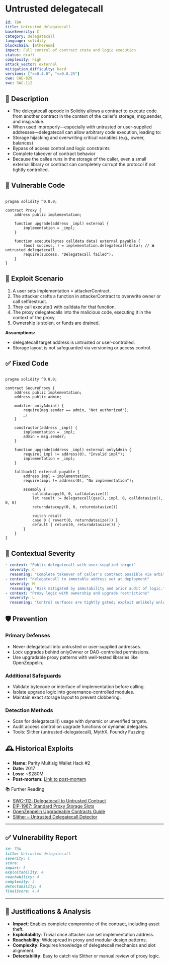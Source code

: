 # Untrusted delegatecall

```YAML
id: TBA
title: Untrusted delegatecall 
baseSeverity: C
category: delegatecall
language: solidity
blockchain: [ethereum]
impact: Full control of contract state and logic execution
status: draft
complexity: high
attack_vector: external
mitigation_difficulty: hard
versions: [">=0.4.0", "<=0.8.25"]
cwe: CWE-829
swc: SWC-112
```

## 📝 Description

- The delegatecall opcode in Solidity allows a contract to execute code from another contract in the context of the caller's storage, msg.sender, and msg.value. 
- When used improperly—especially with untrusted or user-supplied addresses—delegatecall can allow arbitrary code execution, leading to:
- Storage hijacking and overwriting critical variables (e.g., owner, balances)
- Bypass of access control and logic constraints
- Complete takeover of contract behavior
- Because the callee runs in the storage of the caller, even a small external library or contract can completely corrupt the protocol if not tightly controlled.

## 🚨 Vulnerable Code

```solidity

pragma solidity ^0.8.0;

contract Proxy {
    address public implementation;

    function upgrade(address _impl) external {
        implementation = _impl;
    }

    function execute(bytes calldata data) external payable {
        (bool success, ) = implementation.delegatecall(data); // ❌ untrusted delegatecall
        require(success, "Delegatecall failed");
    }
}
```

## 🧪 Exploit Scenario

1. A user sets implementation = attackerContract.
2. The attacker crafts a function in attackerContract to overwrite owner or call selfdestruct.
3. They call execute() with calldata for that function.
4. The proxy delegatecalls into the malicious code, executing it in the context of the proxy.
5. Ownership is stolen, or funds are drained.

**Assumptions:**

- delegatecall target address is untrusted or user-controlled.
- Storage layout is not safeguarded via versioning or access control.

## ✅ Fixed Code

```solidity

pragma solidity ^0.8.0;

contract SecureProxy {
    address public implementation;
    address public admin;

    modifier onlyAdmin() {
        require(msg.sender == admin, "Not authorized");
        _;
    }

    constructor(address _impl) {
        implementation = _impl;
        admin = msg.sender;
    }

    function upgrade(address _impl) external onlyAdmin {
        require(_impl != address(0), "Invalid impl");
        implementation = _impl;
    }

    fallback() external payable {
        address impl = implementation;
        require(impl != address(0), "No implementation");

        assembly {
            calldatacopy(0, 0, calldatasize())
            let result := delegatecall(gas(), impl, 0, calldatasize(), 0, 0)
            returndatacopy(0, 0, returndatasize())

            switch result
            case 0 { revert(0, returndatasize()) }
            default { return(0, returndatasize()) }
        }
    }
}
```

## 🧭 Contextual Severity

```yaml
- context: "Public delegatecall with user-supplied target"
  severity: C
  reasoning: "Complete takeover of caller's contract possible via arbitrary storage overwrite."
- context: "delegatecall to immutable address set at deployment"
  severity: M
  reasoning: "Risk mitigated by immutability and prior audit of logic."
- context: "Proxy logic with ownership and upgrade restrictions"
  severity: L
  reasoning: "Control surfaces are tightly gated; exploit unlikely unless upgrade key is compromised."
```

## 🛡️ Prevention

### Primary Defenses

- Never delegatecall into untrusted or user-supplied addresses.
- Lock upgrades behind onlyOwner or DAO-controlled permissions.
- Use upgradable proxy patterns with well-tested libraries like OpenZeppelin.

### Additional Safeguards

- Validate bytecode or interface of implementation before calling.
- Isolate upgrade logic into governance-controlled modules.
- Maintain exact storage layout to prevent clobbering.

### Detection Methods

- Scan for delegatecall() usage with dynamic or unverified targets.
- Audit access control on upgrade functions or dynamic delegates.
- Tools: Slither (untrusted-delegatecall), MythX, Foundry Fuzzing

## 🕰️ Historical Exploits

- **Name:** Parity Multisig Wallet Hack #2 
- **Date:** 2017 
- **Loss:** ~$280M 
- **Post-mortem:** [Link to post-mortem](https://paritytech.io/blog/security-alert.html) 

📚 Further Reading

- [SWC-112: Delegatecall to Untrusted Contract](https://swcregistry.io/docs/SWC-112/) 
- [EIP-1967: Standard Proxy Storage Slots](https://eips.ethereum.org/EIPS/eip-1967) 
- [OpenZeppelin Upgradeable Contracts Guide](https://docs.openzeppelin.com/upgrades-plugins/1.x/proxies)
- [Slither – Untrusted Delegatecall Detector](https://github.com/crytic/slither/wiki/Detector-Documentation#untrusted-delegatecall)

---

## ✅ Vulnerability Report

```markdown
id: TBA
title: Untrusted delegatecall 
severity: C
score:
impact: 5         
exploitability: 4 
reachability: 4  
complexity: 3  
detectability: 4  
finalScore: 4.4
```

---

## 📄 Justifications & Analysis

- **Impact**: Enables complete compromise of the contract, including asset theft.
- **Exploitability**: Trivial once attacker can set implementation address.
- **Reachability**: Widespread in proxy and modular design patterns.
- **Complexity**: Requires knowledge of delegatecall mechanics and slot alignment.
- **Detectability**: Easy to catch via Slither or manual review of proxy logic.